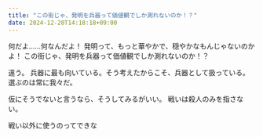 ```yaml
---
title: "この街じゃ、発明を兵器って価値観でしか測れないのか！？"
date: 2024-12-20T14:18:18+09:00
---
```

何だよ……何なんだよ！
発明って、もっと華やかで、穏やかなもんじゃないのかよ！
この街じゃ、発明を兵器って価値観でしか測れないのか！？

違う。
兵器に最も向いている。そう考えたからこそ、兵器として扱っている。
選ぶのは常に我々だ。


仮にそうでないと言うなら、そうしてみるがいい。
戦いは殺人のみを指さない。


戦い以外に使うのってできな
